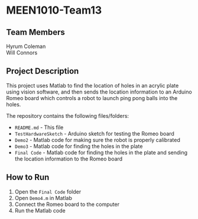 # MEEN1010-Team13

## Team Members
Hyrum Coleman  
Will Connors

## Project Description
This project uses Matlab to find the location of holes in an acrylic plate using vision software, and then sends the location information to an Arduino Romeo board which controls a robot to launch ping pong balls into the holes.  
  
The repository contains the following files/folders:
* `README.md` - This file
* `TestHardwareSketch` - Arduino sketch for testing the Romeo board
* `Demo2` - Matlab code for making sure the robot is properly calibrated
* `Demo3` - Matlab code for finding the holes in the plate
* `Final Code` - Matlab code for finding the holes in the plate and sending the location information to the Romeo board

## How to Run
1. Open the `Final Code` folder
2. Open `Demo4.m` in Matlab
3. Connect the Romeo board to the computer
4. Run the Matlab code

